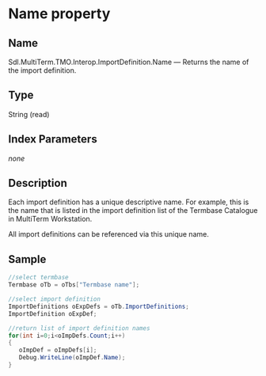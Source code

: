 # Name property


## Name

Sdl.MultiTerm.TMO.Interop.ImportDefinition.Name —          Returns the name of the import definition.

## Type

String
(read)

## Index Parameters
*none*

## Description


Each import definition has a unique descriptive name. For example, this is the name that is listed in the import definition list of the Termbase Catalogue in MultiTerm Workstation.

All import definitions can be referenced via this unique name.

## Sample


```cs
//select termbase
Termbase oTb = oTbs["Termbase name"];

//select import definition
ImportDefinitions oExpDefs = oTb.ImportDefinitions;
ImportDefinition oExpDef;

//return list of import definition names
for(int i=0;i<oImpDefs.Count;i++)
{
   oImpDef = oImpDefs[i];
   Debug.WriteLine(oImpDef.Name);
}
```
